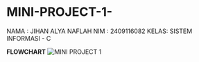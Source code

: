 # MINI-PROJECT-1-
NAMA : JIHAN ALYA NAFLAH
NIM  : 2409116082
KELAS: SISTEM INFORMASI - C

**FLOWCHART**
![MINI PROJECT 1](https://github.com/user-attachments/assets/0e93a9fb-7b52-432f-8dc7-821b096c5144)


